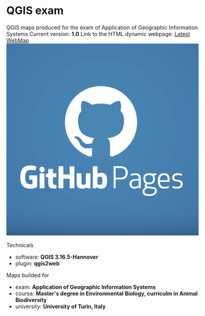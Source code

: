 # QGIS exam
QGIS maps produced for the exam of Application of Geographic Information Systems
Current version: **1.0**
Link to the HTML dynamic webpage: [Latest WebMap](https://biotheo.github.io/QGISexam/ "WebMap") ![alt text][logo]


Technicals
- software: **QGIS 3.16.5-Hannover** 
- plugin: **qgis2web**

Maps builded for
- exam: **Application of Geographic Information Systems**
- course: **Master's degree in Environmental Biology, curriculm in Animal Biodiversity**
- university: **University of Turin, Italy**

[logo]:https://raw.githubusercontent.com/github/explore/80688e429a7d4ef2fca1e82350fe8e3517d3494d/collections/github-pages-examples/github-pages-examples.png "GitHub Pages"


